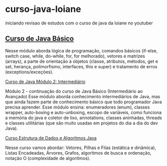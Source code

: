 # curso-java-loiane
iniciando revisao de estudos com o curso de java da loiane no youtuber <br>
## <a href="https://www.youtube.com/playlist?list=PLGxZ4Rq3BOBq0KXHsp5J3PxyFaBIXVs3r" target="_blank">Curso de Java Básico</a><br>
<p>Nesse módulo aborda lógica de programação, comandos básicos (if-else, switch case, while, do-while, for, for melhorado), vetores e matrizes (arrays), a parte de orientação à objetos (classe, atributos, métodos, get e set, herança, polimorfismo, interfaces, this e super) e tratamento de erros (exceptions/exceções).</p>
<a href="https://www.youtube.com/playlist?list=PLGxZ4Rq3BOBoqYyFWOV_YbfBW80YGAGEI" target="_blank">Curso de Java Módulo 2: Intermediário</a><br>
<p>Módulo 2 - continuação do curso de Java Básico (Intermediário ao Avançado)
Esse módulo aborda conhecimento intermediários de Java, mas que ainda fazem parte de conhecimento básico que todo programador Java precisa aprender. Esse módulo ensina: enumeradores (enum), classes wrapper, auto-boxing e auto-unboxing, escopo de variáveis, como funciona a memória do java e coletor de lixo, annotations, classes aninhadas, threads e classes utilitárias (que são muito usadas em projetos do dia a dia do dev Java).</p>
<a href="https://www.youtube.com/playlist?list=PLGxZ4Rq3BOBrgumpzz-l8kFMw2DLERdxi" target="_blank">Curso Estrutura de Dados e Algoritmos Java</a><br>
<p>Nesse curso vamos abordar: Vetores, Pilhas e Filas (estática e dinâmica), Listas Encadeadas, Árvores, Grafos, algoritmos de busca e ordenação, notação O (complexidade de algoritmos).</p>

